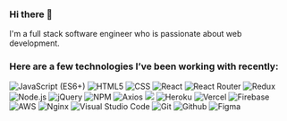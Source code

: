 ### Hi there 👋

I'm a full stack software engineer who is passionate about web development.
### Here are a few technologies I’ve been working with recently:
![JavaScript (ES6+)](https://img.shields.io/badge/javascript_(ES6+)-%23323320.svg?style=for-the-badge&logo=javascript&logoColor=%23F7DF1E)
![HTML5](https://img.shields.io/badge/html5-%23E34F26.svg?style=for-the-badge&logo=html5&logoColor=white)
![CSS](https://img.shields.io/badge/css3-%230769AD.svg?style=for-the-badge&logo=css3&logoColor=white)
![React](https://img.shields.io/badge/React-%2320232a?style=for-the-badge&logo=react&logoColor=%2361DAFB)
![React Router](https://img.shields.io/badge/React_Router-CA4245?style=for-the-badge&logo=react-router&logoColor=white)
![Redux](https://img.shields.io/badge/Redux-blueviolet?style=for-the-badge&logo=redux&logoColor=white)
![Node.js](https://img.shields.io/badge/node.js-336633?style=for-the-badge&logo=node.js&logoColor=white)
![jQuery](https://img.shields.io/badge/jquery-0769ad?style=for-the-badge&logo=jquery&logoColor=white)
![NPM](https://img.shields.io/badge/NPM-100000?style=for-the-badge&logo=npm&logoColor=white)
![Axios](https://img.shields.io/badge/Axios-red?style=for-the-badge&logo=axios&logoColor=white)
<img src="https://img.shields.io/badge/TypeScript-007ACC?style=for-the-badge&logo=typescript&logoColor=white" />
![Heroku](https://img.shields.io/badge/heroku-%23430098.svg?style=for-the-badge&logo=heroku&logoColor=white)
![Vercel](https://img.shields.io/badge/vercel-%23000000.svg?style=for-the-badge&logo=vercel&logoColor=white) 
![Firebase](https://img.shields.io/badge/firebase-%23039BE5.svg?style=for-the-badge&logo=firebase)
![AWS](https://img.shields.io/badge/AWS-%23FF9900.svg?style=for-the-badge&logo=amazon-aws&logoColor=white)
![Nginx](https://img.shields.io/badge/nginx-%23009639.svg?style=for-the-badge&logo=nginx&logoColor=white)
![Visual Studio Code](https://img.shields.io/badge/Visual%20Studio%20Code-0078d7.svg?style=for-the-badge&logo=visual-studio-code&logoColor=white)
![Git](https://img.shields.io/badge/Git-E95420?style=for-the-badge&logo=git&logoColor=white)
![Github](https://img.shields.io/badge/GitHub-100000?style=for-the-badge&logo=github&logoColor=white)
![Figma](https://img.shields.io/badge/figma-%23F24E1E.svg?style=for-the-badge&logo=figma&logoColor=white)


<!--
**VadimIshkarin/VadimIshkarin** is a ✨ _special_ ✨ repository because its `README.md` (this file) appears on your GitHub profile.
<a href="https://linkedin.com/in/vadim-ishkarin/" target="_blank">
      <img src="https://img.shields.io/badge/LINKEDIN%20-%23537FE7.svg?&style=for-the-badge&logo=linkedin&logoColor=white"/>
    </a>
Here are some ideas to get you started:

- 🔭 I’m currently working on ...
- 🌱 I’m currently learning ...
- 👯 I’m looking to collaborate on ...
- 🤔 I’m looking for help with ...
- 💬 Ask me about ...
- 📫 How to reach me: ...
- 😄 Pronouns: ...
- ⚡ Fun fact: ...
![Netlify](https://img.shields.io/badge/netlify-%23000000.svg?style=for-the-badge&logo=netlify&logoColor=#00C7B7)
-->
